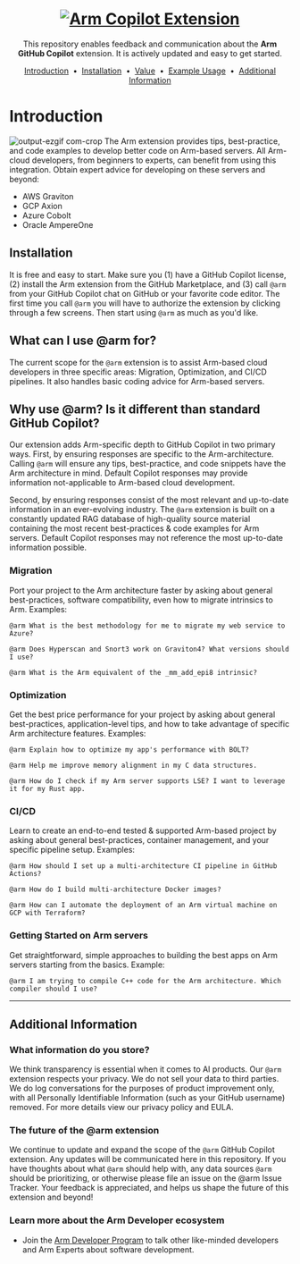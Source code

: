 <h1 align="center">
  <a href="https://github.com/apps/arm">
    <img src="https://github.com/user-attachments/assets/f049b752-0a7e-4fdd-a63e-ed90f8c28f03" alt="Arm Copilot Extension">
  </a>
</h1>
<p align="center">
  This repository enables feedback and communication about the <strong>Arm GitHub Copilot</strong> extension. It is actively updated and easy to get started.
</p>


<p align="center">
<a href="#introduction">Introduction</a> &nbsp;&bull;&nbsp;
<a href="#installation">Installation</a> &nbsp;&bull;&nbsp;
<a href="#why-use-arm-is-it-different-than-standard-github-copilot">Value</a> &nbsp;&bull;&nbsp;
<a href="#what-can-i-use-arm-for">Example Usage</a> &nbsp;&bull;&nbsp;  
<a href="#additional-information">Additional Information</a>
</p>



# Introduction
![output-ezgif com-crop](https://github.com/user-attachments/assets/e53dfccc-492b-4f72-b6c3-e014440f63e4)
The Arm extension provides tips, best-practice, and code examples to develop better code on Arm-based servers. All Arm-cloud developers, from beginners to experts, can benefit from using this integration. Obtain expert advice for developing on these servers and beyond:
- AWS Graviton
- GCP Axion
- Azure Cobolt
- Oracle AmpereOne


## Installation
It is free and easy to start. Make sure you (1) have a GitHub Copilot license, (2) install the Arm extension from the GitHub Marketplace, and (3) call `@arm` from your GitHub Copilot chat on GitHub or your favorite code editor. The first time you call `@arm` you will have to authorize the extension by clicking through a few screens. Then start using `@arm` as much as you'd like.

  
## What can I use @arm for?
The current scope for the `@arm` extension is to assist Arm-based cloud developers in three specific areas: Migration, Optimization, and CI/CD pipelines. It also handles basic coding advice for Arm-based servers.


## Why use @arm? Is it different than standard GitHub Copilot?
Our extension adds Arm-specific depth to GitHub Copilot in two primary ways. First, by ensuring responses are specific to the Arm-architecture. Calling `@arm` will ensure any tips, best-practice, and code snippets have the Arm architecture in mind. Default Copilot responses may provide information not-applicable to Arm-based cloud development.

Second, by ensuring responses consist of the most relevant and up-to-date information in an ever-evolving industry. The `@arm` extension is built on a constantly updated RAG database of high-quality source material containing the most recent best-practices & code examples for Arm servers. Default Copilot responses may not reference the most up-to-date information possible.


### Migration
Port your project to the Arm architecture faster by asking about general best-practices, software compatibility, even how to migrate intrinsics to Arm. Examples:
```
@arm What is the best methodology for me to migrate my web service to Azure?
```
```
@arm Does Hyperscan and Snort3 work on Graviton4? What versions should I use?
```
```
@arm What is the Arm equivalent of the _mm_add_epi8 intrinsic?
```

### Optimization
Get the best price performance for your project by asking about general best-practices, application-level tips, and how to take advantage of specific Arm architecture features. Examples:
```
@arm Explain how to optimize my app's performance with BOLT?
```
```
@arm Help me improve memory alignment in my C data structures.
```
```
@arm How do I check if my Arm server supports LSE? I want to leverage it for my Rust app.
```

### CI/CD
Learn to create an end-to-end tested & supported Arm-based project by asking about general best-practices, container management, and your specific pipeline setup. Examples:
```
@arm How should I set up a multi-architecture CI pipeline in GitHub Actions?
```
```
@arm How do I build multi-architecture Docker images?
```
```
@arm How can I automate the deployment of an Arm virtual machine on GCP with Terraform?
```

### Getting Started on Arm servers
Get straightforward, simple approaches to building the best apps on Arm servers starting from the basics. Example:
```
@arm I am trying to compile C++ code for the Arm architecture. Which compiler should I use?
```


-----

## Additional Information

### What information do you store?
We think transparency is essential when it comes to AI products. Our `@arm` extension respects your privacy. We do not sell your data to third parties. We do log conversations for the purposes of product improvement only, with all Personally Identifiable Information (such as your GitHub username) removed. For more details view our privacy policy and EULA. 


### The future of the @arm extension
We continue to update and expand the scope of the `@arm` GitHub Copilot extension. Any updates will be communicated here in this repository. If you have thoughts about what `@arm` should help with, any data sources `@arm` should be prioritizing, or otherwise please file an issue on the @arm Issue Tracker. Your feedback is appreciated, and helps us shape the future of this extension and beyond!


### Learn more about the Arm Developer ecosystem
- Join the [Arm Developer Program](https://www.arm.com/resources/developer-program) to talk other like-minded developers and Arm Experts about software development. 
